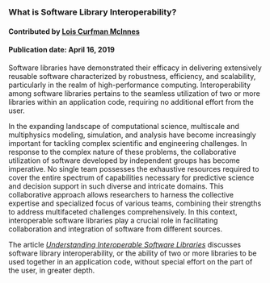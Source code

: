 ### What is Software Library Interoperability?
#### Contributed by [Lois Curfman McInnes](http://github.com/curfman)

#### Publication date: April 16, 2019 

<!--deck start--->
Software libraries have demonstrated their efficacy in delivering extensively reusable software characterized by robustness, efficiency, and scalability, particularly in the realm of high-performance computing. Interoperability among software libraries pertains to the seamless utilization of two or more libraries within an application code, requiring no additional effort from the user.
<!--deck end--->

<!--body start--->
In the expanding landscape of computational science, multiscale and multiphysics modeling, simulation, and analysis have become increasingly important for tackling complex scientific and engineering challenges. In response to the complex nature of these problems, the collaborative utilization of software developed by independent groups has become imperative. No single team possesses the exhaustive resources required to cover the entire spectrum of capabilities necessary for predictive science and decision support in such diverse and intricate domains. This collaborative approach allows researchers to harness the collective expertise and specialized focus of various teams, combining their strengths to address multifaceted challenges comprehensively. In this context, interoperable software libraries play a crucial role in facilitating  collaboration and integration of software from different sources. 

The article *[Understanding Interoperable Software Libraries](/blog_posts/understanding-interoperable-software-libraries)* discusses software library interoperability, or the ability of two or more libraries to be used together in an application code, without special effort on the part of the user, in greater depth.
<!--body end--->

<!---
Publish: yes
Pinned: yes
Topics: software interoperability
--->

